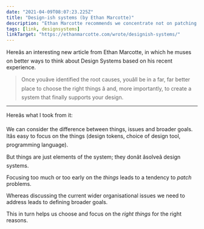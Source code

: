 ```yaml
---
date: "2021-04-09T08:07:23.225Z"
title: "Design-ish systems (by Ethan Marcotte)"
description: "Ethan Marcotte recommends we concentrate not on patching things but on creating broader goals by considering the wider issues weâre trying to solve."
tags: [link, designsystems]
linkTarget: "https://ethanmarcotte.com/wrote/designish-systems/"
---
```

Hereâs an interesting new article from Ethan Marcotte, in which he muses on better ways to think about Design Systems based on his recent experience.

> Once youâve identified the root causes, youâll be in a far, far better place to choose the right things â and, more importantly, to create a system that finally supports your design.
---

Hereâs what I took from it:

We can consider the difference between things, issues and broader goals.
Itâs easy to focus on the things (design tokens, choice of design tool, programming language).

But things are just elements of the system; they donât âsolveâ design systems.

Focusing too much or too early on the _things_ leads to a tendency to _patch_ problems.

Whereas discussing the current wider organisational issues we need to address leads to defining broader goals.

This in turn helps us choose and focus on the _right things_ for the right reasons.